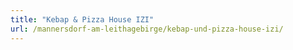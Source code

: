 ```yaml
---
title: "Kebap & Pizza House IZI"
url: /mannersdorf-am-leithagebirge/kebap-und-pizza-house-izi/
---
```

